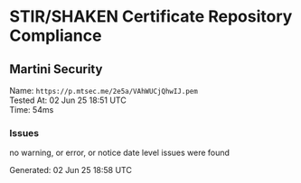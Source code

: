 # STIR/SHAKEN Certificate Repository Compliance

## Martini Security

Name: `https://p.mtsec.me/2e5a/VAhWUCjQhwIJ.pem`\
Tested At: 02 Jun 25 18:51 UTC\
Time: 54ms

### Issues

no warning, or error, or notice date level issues were found

Generated: 02 Jun 25 18:58 UTC